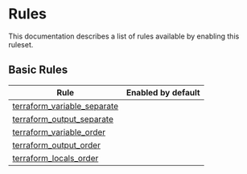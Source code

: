 # Rules

This documentation describes a list of rules available by enabling this ruleset.

## Basic Rules

| Rule                                                                |Enabled by default|
|---------------------------------------------------------------------| --- |
| [terraform_variable_separate](rules/terraform_variable_separate.md) ||
| [terraform_output_separate](rules/terraform_output_separate.md)     ||
| [terraform_variable_order](rules/terraform_variable_order.md)       ||
| [terraform_output_order](rules/terraform_output_order.md)           ||
| [terraform_locals_order](rules/terraform_locals_order.md)           ||